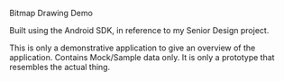 Bitmap Drawing Demo

Built using the Android SDK, in reference to my Senior Design project.

This is only a demonstrative application to give an overview of the application. Contains Mock/Sample data only. It is only a prototype that resembles the actual thing.
